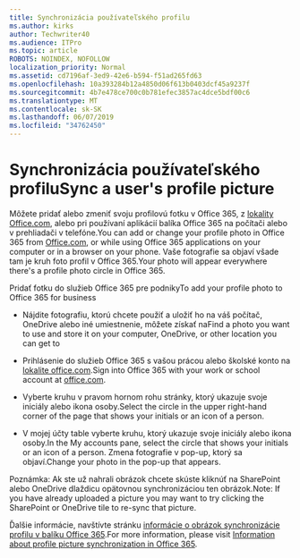 ```yaml
---
title: Synchronizácia používateľského profilu
ms.author: kirks
author: Techwriter40
ms.audience: ITPro
ms.topic: article
ROBOTS: NOINDEX, NOFOLLOW
localization_priority: Normal
ms.assetid: cd7196af-3ed9-42e6-b594-f51ad265fd63
ms.openlocfilehash: 10a393284b12a4850d06f613b0403dcf45a9237f
ms.sourcegitcommit: 4b7e478ce700c0b781efec3857ac4dce5bdf00c6
ms.translationtype: MT
ms.contentlocale: sk-SK
ms.lasthandoff: 06/07/2019
ms.locfileid: "34762450"
---
```

# <a name="sync-a-users-profile-picture"></a><span data-ttu-id="41a53-102">Synchronizácia používateľského profilu</span><span class="sxs-lookup"><span data-stu-id="41a53-102">Sync a user's profile picture</span></span>

<span data-ttu-id="41a53-103">Môžete pridať alebo zmeniť svoju profilovú fotku v Office 365, z [lokality Office.com](http://www.office.com), alebo pri používaní aplikácií balíka Office 365 na počítači alebo v prehliadači v telefóne.</span><span class="sxs-lookup"><span data-stu-id="41a53-103">You can add or change your profile photo in Office 365 from [Office.com](http://www.office.com), or while using Office 365 applications on your computer or in a browser on your phone.</span></span> <span data-ttu-id="41a53-104">Vaše fotografie sa objaví všade tam je kruh foto profil v Office 365.</span><span class="sxs-lookup"><span data-stu-id="41a53-104">Your photo will appear everywhere there's a profile photo circle in Office 365.</span></span>

<span data-ttu-id="41a53-105">Pridať fotku do služieb Office 365 pre podniky</span><span class="sxs-lookup"><span data-stu-id="41a53-105">To add your profile photo to Office 365 for business</span></span>

- <span data-ttu-id="41a53-106">Nájdite fotografiu, ktorú chcete použiť a uložiť ho na váš počítač, OneDrive alebo iné umiestnenie, môžete získať na</span><span class="sxs-lookup"><span data-stu-id="41a53-106">Find a photo you want to use and store it on your computer, OneDrive, or other location you can get to</span></span>

- <span data-ttu-id="41a53-107">Prihlásenie do služieb Office 365 s vašou prácou alebo školské konto na [lokalite office.com](http://www.office.com).</span><span class="sxs-lookup"><span data-stu-id="41a53-107">Sign into Office 365 with your work or school account at [office.com](http://www.office.com).</span></span>

- <span data-ttu-id="41a53-108">Vyberte kruhu v pravom hornom rohu stránky, ktorý ukazuje svoje iniciály alebo ikona osoby.</span><span class="sxs-lookup"><span data-stu-id="41a53-108">Select the circle in the upper right-hand corner of the page that shows your initials or an icon of a person.</span></span>

- <span data-ttu-id="41a53-109">V mojej účty table vyberte kruhu, ktorý ukazuje svoje iniciály alebo ikona osoby.</span><span class="sxs-lookup"><span data-stu-id="41a53-109">In the My accounts pane, select the circle that shows your initials or an icon of a person.</span></span> <span data-ttu-id="41a53-110">Zmena fotografie v pop-up, ktorý sa objaví.</span><span class="sxs-lookup"><span data-stu-id="41a53-110">Change your photo in the pop-up that appears.</span></span>

<span data-ttu-id="41a53-111">Poznámka: Ak ste už nahrali obrázok chcete skúste kliknúť na SharePoint alebo OneDrive dlaždicu opätovnou synchronizáciou ten obrázok.</span><span class="sxs-lookup"><span data-stu-id="41a53-111">Note: If you have already uploaded a picture you may want to try clicking the SharePoint or OneDrive tile to re-sync that picture.</span></span>

<span data-ttu-id="41a53-112">Ďalšie informácie, navštívte stránku [informácie o obrázok synchronizácie profilu v balíku Office 365](https://support.office.com/article/information-about-profile-picture-synchronization-in-office-365-20594d76-d054-4af4-a660-401133e3d48a?ui=en-US&amp;rs=en-US&amp;ad=US).</span><span class="sxs-lookup"><span data-stu-id="41a53-112">For more information, please visit [Information about profile picture synchronization in Office 365](https://support.office.com/article/information-about-profile-picture-synchronization-in-office-365-20594d76-d054-4af4-a660-401133e3d48a?ui=en-US&amp;rs=en-US&amp;ad=US).</span></span>
